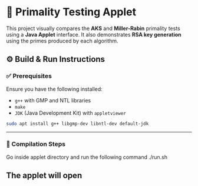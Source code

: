 # 🔐 Primality Testing Applet

This project visually compares the **AKS** and **Miller-Rabin** primality tests using a **Java Applet** interface. It also demonstrates **RSA key generation** using the primes produced by each algorithm.

## ⚙️ Build & Run Instructions

### ✅ Prerequisites

Ensure you have the following installed:

- `g++` with GMP and NTL libraries
- `make`
- `JDK` (Java Development Kit) with `appletviewer`

```bash
sudo apt install g++ libgmp-dev libntl-dev default-jdk
```

---

### 🔨 Compilation Steps

Go inside applet directory and run the following command
./run.sh

The applet will open
---
